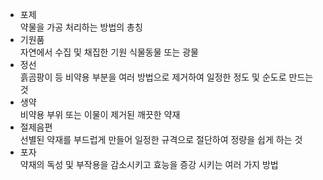 - 포제  
    약물을 가공 처리하는 방법의 총칭
- 기원품  
    자연에서 수집 및 채집한 기원 식물동물 또는 광물
- 정선  
    흙곰팡이 등 비약용 부분을 여러 방법으로 제거하여 일정한 정도 및 순도로 만드는 것
- 생약  
    비약용 부위 또는 이물이 제거된 깨끗한 약재
- 절제음편  
    선별된 약재를 부드럽게 만들어 일정한 규격으로 절단하여 정량을 쉽게 하는 것
- 포자  
    약재의 독성 및 부작용을 감소시키고 효능을 증강 시키는 여러 가지 방법